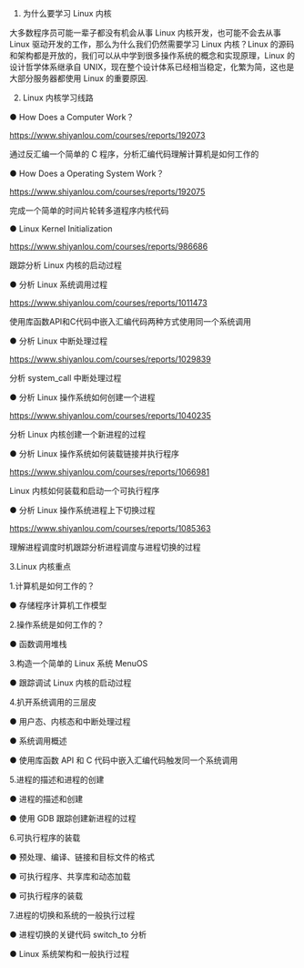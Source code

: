 1. 为什么要学习 Linux 内核

大多数程序员可能一辈子都没有机会从事 Linux 内核开发，也可能不会去从事 Linux 驱动开发的工作，那么为什么我们仍然需要学习 Linux 内核？Linux 的源码和架构都是开放的，我们可以从中学到很多操作系统的概念和实现原理，Linux 的设计哲学体系继承自 UNIX，现在整个设计体系已经相当稳定，化繁为简，这也是大部分服务器都使用 Linux 的重要原因. 

2. Linux 内核学习线路

  ● How Does a Computer Work？

https://www.shiyanlou.com/courses/reports/192073
  
通过反汇编一个简单的 C 程序，分析汇编代码理解计算机是如何工作的

  ● How Does a Operating System Work？
  
https://www.shiyanlou.com/courses/reports/192075
  
完成一个简单的时间片轮转多道程序内核代码

  ● Linux Kernel Initialization
  
https://www.shiyanlou.com/courses/reports/986686  
  
跟踪分析 Linux 内核的启动过程

  ● 分析 Linux 系统调用过程
  
https://www.shiyanlou.com/courses/reports/1011473  
  
使用库函数API和C代码中嵌入汇编代码两种方式使用同一个系统调用

  ● 分析 Linux 中断处理过程
  
https://www.shiyanlou.com/courses/reports/1029839  
  
分析 system_call 中断处理过程

  ● 分析 Linux 操作系统如何创建一个进程
  
https://www.shiyanlou.com/courses/reports/1040235  
  
分析 Linux 内核创建一个新进程的过程

  ● 分析 Linux 操作系统如何装载链接并执行程序
  
https://www.shiyanlou.com/courses/reports/1066981  
  
Linux 内核如何装载和启动一个可执行程序

  ● 分析 Linux 操作系统进程上下切换过程
  
https://www.shiyanlou.com/courses/reports/1085363 
  
理解进程调度时机跟踪分析进程调度与进程切换的过程

3.Linux 内核重点

1.计算机是如何工作的？

  ● 存储程序计算机工作模型
  
2.操作系统是如何工作的？

  ● 函数调用堆栈
  
3.构造一个简单的 Linux 系统 MenuOS

  ● 跟踪调试 Linux 内核的启动过程
  
4.扒开系统调用的三层皮
  
  ● 用户态、内核态和中断处理过程
  
  ● 系统调用概述
  
  ● 使用库函数 API 和 C 代码中嵌入汇编代码触发同一个系统调用

5.进程的描述和进程的创建

  ● 进程的描述和创建

  ● 使用 GDB 跟踪创建新进程的过程

6.可执行程序的装载

  ● 预处理、编译、链接和目标文件的格式

  ● 可执行程序、共享库和动态加载

  ● 可执行程序的装载

7.进程的切换和系统的一般执行过程

  ● 进程切换的关键代码 switch_to 分析

  ● Linux 系统架构和一般执行过程